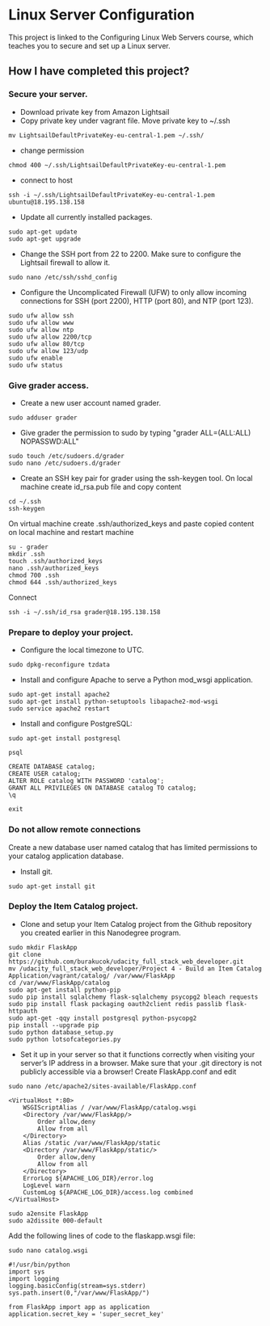 # Linux Server Configuration
This project is linked to the Configuring Linux Web Servers course, which teaches you to secure and set up a Linux server. 

## How I have completed this project?

### Secure your server.
* Download private key from Amazon Lightsail
* Copy private key under vagrant file. Move private key to ~/.ssh
```
mv LightsailDefaultPrivateKey-eu-central-1.pem ~/.ssh/
```
* change permission
```
chmod 400 ~/.ssh/LightsailDefaultPrivateKey-eu-central-1.pem
```
* connect to host
```
ssh -i ~/.ssh/LightsailDefaultPrivateKey-eu-central-1.pem ubuntu@18.195.138.158
```
* Update all currently installed packages.
```
sudo apt-get update
sudo apt-get upgrade
```
* Change the SSH port from 22 to 2200. Make sure to configure the Lightsail firewall to allow it.
```
sudo nano /etc/ssh/sshd_config
```
* Configure the Uncomplicated Firewall (UFW) to only allow incoming connections for SSH (port 2200), HTTP (port 80), and NTP (port 123).
```
sudo ufw allow ssh
sudo ufw allow www
sudo ufw allow ntp
sudo ufw allow 2200/tcp
sudo ufw allow 80/tcp
sudo ufw allow 123/udp
sudo ufw enable 
sudo ufw status
```
### Give grader access.
* Create a new user account named grader.
```
sudo adduser grader
```
* Give grader the permission to sudo by typing "grader ALL=(ALL:ALL) NOPASSWD:ALL"
```
sudo touch /etc/sudoers.d/grader
sudo nano /etc/sudoers.d/grader
```

* Create an SSH key pair for grader using the ssh-keygen tool.
On local machine create id_rsa.pub file and copy content
```
cd ~/.ssh
ssh-keygen
```
On virtual machine create .ssh/authorized_keys and paste copied content on local machine and restart machine
```
su - grader
mkdir .ssh
touch .ssh/authorized_keys
nano .ssh/authorized_keys
chmod 700 .ssh
chmod 644 .ssh/authorized_keys
```
Connect
```
ssh -i ~/.ssh/id_rsa grader@18.195.138.158
```

### Prepare to deploy your project.
* Configure the local timezone to UTC.
```
sudo dpkg-reconfigure tzdata
```
* Install and configure Apache to serve a Python mod_wsgi application.

```
sudo apt-get install apache2
sudo apt-get install python-setuptools libapache2-mod-wsgi
sudo service apache2 restart
```
* Install and configure PostgreSQL:
```
sudo apt-get install postgresql
```

```
psql
```

```
CREATE DATABASE catalog;
CREATE USER catalog;
ALTER ROLE catalog WITH PASSWORD 'catalog';
GRANT ALL PRIVILEGES ON DATABASE catalog TO catalog;
\q
```

```
exit
```

### Do not allow remote connections
Create a new database user named catalog that has limited permissions to your catalog application database.
* Install git.
```
sudo apt-get install git
```

### Deploy the Item Catalog project.
* Clone and setup your Item Catalog project from the Github repository you created earlier in this Nanodegree program.
```
sudo mkdir FlaskApp
git clone https://github.com/burakucok/udacity_full_stack_web_developer.git
mv /udacity_full_stack_web_developer/Project 4 - Build an Item Catalog Application/vagrant/catalog/ /var/www/FlaskApp
cd /var/www/FlaskApp/catalog
sudo apt-get install python-pip
sudo pip install sqlalchemy flask-sqlalchemy psycopg2 bleach requests
sudo pip install flask packaging oauth2client redis passlib flask-httpauth
sudo apt-get -qqy install postgresql python-psycopg2
pip install --upgrade pip
sudo python database_setup.py
sudo python lotsofcategories.py
```

* Set it up in your server so that it functions correctly when visiting your server’s IP address in a browser. Make sure that your .git directory is not publicly accessible via a browser!
Create FlaskApp.conf and edit 
```
sudo nano /etc/apache2/sites-available/FlaskApp.conf
```
```
<VirtualHost *:80>
	WSGIScriptAlias / /var/www/FlaskApp/catalog.wsgi
	<Directory /var/www/FlaskApp/>
		Order allow,deny
		Allow from all
	</Directory>
	Alias /static /var/www/FlaskApp/static
	<Directory /var/www/FlaskApp/static/>
		Order allow,deny
		Allow from all
	</Directory>
	ErrorLog ${APACHE_LOG_DIR}/error.log
	LogLevel warn
	CustomLog ${APACHE_LOG_DIR}/access.log combined
</VirtualHost>
```
```
sudo a2ensite FlaskApp
sudo a2dissite 000-default
```

Add the following lines of code to the flaskapp.wsgi file:
```
sudo nano catalog.wsgi 
```

```
#!/usr/bin/python
import sys
import logging
logging.basicConfig(stream=sys.stderr)
sys.path.insert(0,"/var/www/FlaskApp/")

from FlaskApp import app as application
application.secret_key = 'super_secret_key'
```
